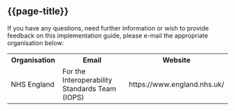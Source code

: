 ## {{page-title}}

If you have any questions, need further information or wish to provide feedback on this implementation guide, please e-mail the appropriate organisation below:

<table class="assets">
<tr>
<th width="25%">Organisation</th>
<th width="50%">Email</th>
<th width="25%">Website</th>
</tr>
<tr>
<td>NHS England</td>
<td>For the Interoperability Standards Team (IOPS)</td>
<td>https://www.england.nhs.uk/</td>
</tr>
</table>